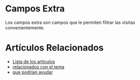 # Campos Extra

Los campos extra son campos que le permiten filtrar las visitas
convenientemente. 

# Artículos Relacionados

* [Lista de los artículos](/..)
* [relacionados con el tema](/../template)
* [que podrían ayudar](http://gestii.com)
